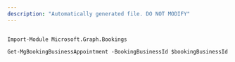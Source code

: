 ```yaml
---
description: "Automatically generated file. DO NOT MODIFY"
---
```


```powershellv2

Import-Module Microsoft.Graph.Bookings

Get-MgBookingBusinessAppointment -BookingBusinessId $bookingBusinessId

```